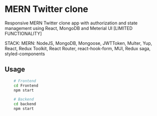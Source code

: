 # MERN Twitter clone

Responsive MERN Twitter clone app with authorization and state management using React, MongoDB and Meterial UI [LIMITED FUNCTIONALITY]

STACK: MERN: NodeJS, MongoDB, Mongoose, JWTToken, Multer, Yup, React, Redux Toolkit, React Router, react-hook-form, MUI, Redux saga, styled-components

## Usage

```bash
    # Frontend
    cd Frontend 
    npm start
    
    # Backend
    cd backend
    npm start
```

